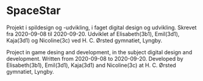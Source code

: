 # SpaceStar

Projekt i spildesign og -udvikling, i faget digital design og udvikling. Skrevet fra 2020-09-08 til 2020-09-20.
Udviklet af Elisabeth(3b1), Emil(3d1), Kaja(3d1) og Nicoline(3c) ved H. C. Ørsted gymnatiet, Lyngby. 

Project in game desing and development, in the subject digital design and development. Written from 2020-09-08 to 2020-09-20.
Developed by Elisabeth(3b1), Emil(3d1), Kaja(3d1) and Nicoline(3c) at H. C. Ørsted gymnatiet, Lyngby. 
